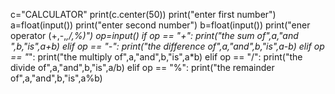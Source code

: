c="CALCULATOR"
print(c.center(50))
print("enter first number")
a=float(input())
print("enter second number")
b=float(input())
print("ener operator (+,-,*,/,%)")
op=input()
if op == "+":
    print("the sum of",a,"and ",b,"is",a+b)
elif op == "-":
    print("the difference of",a,"and",b,"is",a-b)
elif op == "*":
    print("the multiply of",a,"and",b,"is",a*b)
elif op == "/":
    print("the divide of",a,"and",b,"is",a/b)
elif op == "%":
    print("the remainder of",a,"and",b,"is",a%b)

